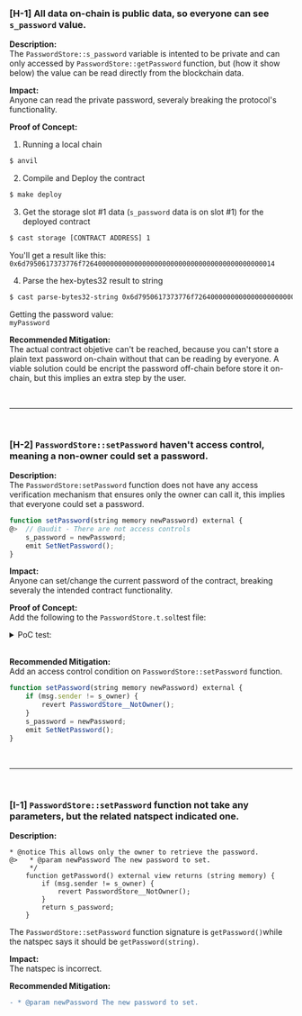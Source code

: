 ### [H-1] All data on-chain is public data, so everyone can see `s_password` value.

**Description:**\
The `PasswordStore::s_password` variable is intented to be private and can only accessed by `PasswordStore::getPassword` function, but (how it show below) the value can be read directly from the blockchain data.

**Impact:**\
Anyone can read the private password, severaly breaking the protocol's functionality.

**Proof of Concept:**

1. Running a local chain
```bash
$ anvil
```

2. Compile and Deploy the contract
```bash
$ make deploy
```

3. Get the storage slot #1 data (`s_password` data is on slot #1) for the deployed contract
```bash
$ cast storage [CONTRACT ADDRESS] 1
```

You'll get a result like this:\
`0x6d7950617373776f726400000000000000000000000000000000000000000014` 

4. Parse the hex-bytes32 result to string
```bash
$ cast parse-bytes32-string 0x6d7950617373776f726400000000000000000000000000000000000000000014
```

Getting the password value:\
`myPassword`


**Recommended Mitigation:**\
The actual contract objetive can't be reached, because you can't store a plain text password on-chain without that can be reading by everyone. A viable solution could be encript the password off-chain before store it on-chain, but this implies an extra step by the user.

<br>
<hr>
<br>

### [H-2] `PasswordStore::setPassword` haven't access control, meaning a non-owner could set a password.

**Description:**\
The `PasswordStore:setPassword` function does not have any access verification mechanism that ensures only the owner can call it, this implies that everyone could set a password.

```javascript
function setPassword(string memory newPassword) external {
@>  // @audit - There are not access controls
    s_password = newPassword;
    emit SetNetPassword();
}
```

**Impact:**\
Anyone can set/change the current password of the contract, breaking severaly the intended contract functionality.   

**Proof of Concept:**\
Add the following to the `PasswordStore.t.sol`test file:
<details>
<summary>PoC test:</summary>

```javascript
function test_anyone_can_set_a_password(address anyone) public {
    string memory pass = "any password";
    vm.prank(anyone);
    passwordStore.setPassword(pass);

    vm.prank(address(owner));
    string memory actualPassword = passwordStore.getPassword();

    assertEq(pass, actualPassword);
}
```

</details>
<br>

**Recommended Mitigation:**\
Add an access control condition on `PasswordStore::setPassword` function.
```javascript
function setPassword(string memory newPassword) external {
    if (msg.sender != s_owner) {
        revert PasswordStore__NotOwner();
    }
    s_password = newPassword;
    emit SetNetPassword();
}
```

<br>
<hr>
<br>

### [I-1] `PasswordStore::setPassword` function not take any parameters, but the related natspect indicated one. 

**Description:**

```javasccript
* @notice This allows only the owner to retrieve the password.
@>   * @param newPassword The new password to set.
     */
    function getPassword() external view returns (string memory) {
        if (msg.sender != s_owner) {
            revert PasswordStore__NotOwner();
        }
        return s_password;
    }
```

The `PasswordStore::setPassword` function signature is `getPassword()`while the natspec says it should be `getPassword(string)`.

**Impact:**\
The natspec is incorrect.

**Recommended Mitigation:**

```diff
- * @param newPassword The new password to set.
```
